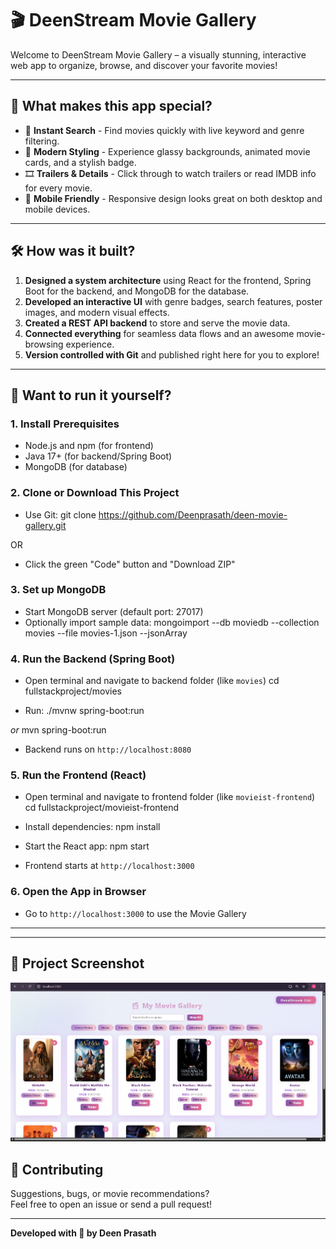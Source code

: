 # 🎬 DeenStream Movie Gallery

Welcome to DeenStream Movie Gallery – a visually stunning, interactive web app to organize, browse, and discover your favorite movies!

---

## 🚀 What makes this app special?

- 🔎 **Instant Search** - Find movies quickly with live keyword and genre filtering.
- 🍿 **Modern Styling** - Experience glassy backgrounds, animated movie cards, and a stylish badge.
- 🎞️ **Trailers & Details** - Click through to watch trailers or read IMDB info for every movie.
- 📱 **Mobile Friendly** - Responsive design looks great on both desktop and mobile devices.

---

## 🛠️ How was it built?

1. **Designed a system architecture** using React for the frontend, Spring Boot for the backend, and MongoDB for the database.
2. **Developed an interactive UI** with genre badges, search features, poster images, and modern visual effects.
3. **Created a REST API backend** to store and serve the movie data.
4. **Connected everything** for seamless data flows and an awesome movie-browsing experience.
5. **Version controlled with Git** and published right here for you to explore!

---

## 🏁 Want to run it yourself?

### 1. Install Prerequisites

- Node.js and npm (for frontend)
- Java 17+ (for backend/Spring Boot)
- MongoDB (for database)

### 2. Clone or Download This Project

- Use Git:
git clone https://github.com/Deenprasath/deen-movie-gallery.git


OR  
- Click the green "Code" button and "Download ZIP"

### 3. Set up MongoDB

- Start MongoDB server (default port: 27017)
- Optionally import sample data:
mongoimport --db moviedb --collection movies --file movies-1.json --jsonArray



### 4. Run the Backend (Spring Boot)

- Open terminal and navigate to backend folder (like `movies`)
cd fullstackproject/movies


- Run:
./mvnw spring-boot:run


*or*
mvn spring-boot:run


- Backend runs on `http://localhost:8080`

### 5. Run the Frontend (React)

- Open terminal and navigate to frontend folder (like `movieist-frontend`)
cd fullstackproject/movieist-frontend


- Install dependencies:
npm install


- Start the React app:
npm start


- Frontend starts at `http://localhost:3000`

### 6. Open the App in Browser

- Go to `http://localhost:3000` to use the Movie Gallery

---
---
## 📸 Project Screenshot

![DeenStream Movie Gallery Screenshot](screenshot-project.png)


## 🤝 Contributing

Suggestions, bugs, or movie recommendations?  
Feel free to open an issue or send a pull request!

---

**Developed with 💜 by Deen Prasath**
